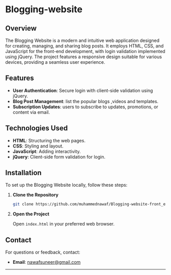 # Blogging-website

## Overview

The Blogging Website is a modern and intuitive web application designed for creating, managing, and sharing blog posts. It employs HTML, CSS, and JavaScript for the front-end development, with login validation implemented using jQuery. The project features a responsive design suitable for various devices, providing a seamless user experience.

## Features

- **User Authentication**: Secure login with client-side validation using jQuery.
- **Blog Post Management**: list the popular blogs ,videos and templates.
- **Subscription Updates**: users to subscribe to updates, promotions, or content via email.

## Technologies Used

- **HTML**: Structuring the web pages.
- **CSS**: Styling and layout.
- **JavaScript**: Adding interactivity.
- **jQuery**: Client-side form validation for login.

## Installation

To set up the Blogging Website locally, follow these steps:

1. **Clone the Repository**

   ```bash
   git clone https://github.com/muhammednawaf/Blogging-website-front_end.git
   ```

2. **Open the Project**

   Open `index.html` in your preferred web browser.


## Contact

For questions or feedback, contact:

- **Email**: nawafsuneer@gmail.com

---

